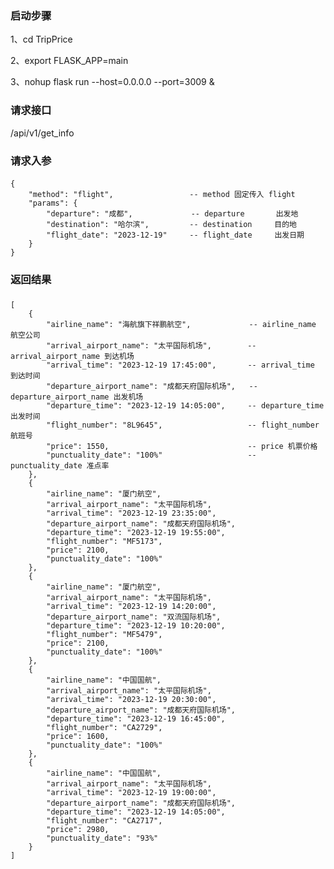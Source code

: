 ### 启动步骤
1、cd TripPrice

2、export FLASK_APP=main

3、nohup flask run --host=0.0.0.0 --port=3009 &

### 请求接口
/api/v1/get_info

### 请求入参
####
    {
        "method": "flight",                 -- method 固定传入 flight
        "params": {                         
            "departure": "成都",             -- departure       出发地
            "destination": "哈尔滨",         -- destination     目的地
            "flight_date": "2023-12-19"     -- flight_date     出发日期
        }
    }

### 返回结果
###
    [
        {
            "airline_name": "海航旗下祥鹏航空",             -- airline_name 航空公司
            "arrival_airport_name": "太平国际机场",        -- arrival_airport_name 到达机场
            "arrival_time": "2023-12-19 17:45:00",       -- arrival_time 到达时间
            "departure_airport_name": "成都天府国际机场",   -- departure_airport_name 出发机场
            "departure_time": "2023-12-19 14:05:00",     -- departure_time 出发时间
            "flight_number": "8L9645",                   -- flight_number 航班号
            "price": 1550,                               -- price 机票价格
            "punctuality_date": "100%"                   -- punctuality_date 准点率
        },
        {
            "airline_name": "厦门航空",
            "arrival_airport_name": "太平国际机场",
            "arrival_time": "2023-12-19 23:35:00",
            "departure_airport_name": "成都天府国际机场",
            "departure_time": "2023-12-19 19:55:00",
            "flight_number": "MF5173",
            "price": 2100,
            "punctuality_date": "100%"
        },
        {
            "airline_name": "厦门航空",
            "arrival_airport_name": "太平国际机场",
            "arrival_time": "2023-12-19 14:20:00",
            "departure_airport_name": "双流国际机场",
            "departure_time": "2023-12-19 10:20:00",
            "flight_number": "MF5479",
            "price": 2100,
            "punctuality_date": "100%"
        },
        {
            "airline_name": "中国国航",
            "arrival_airport_name": "太平国际机场",
            "arrival_time": "2023-12-19 20:30:00",
            "departure_airport_name": "成都天府国际机场",
            "departure_time": "2023-12-19 16:45:00",
            "flight_number": "CA2729",
            "price": 1600,
            "punctuality_date": "100%"
        },
        {
            "airline_name": "中国国航",
            "arrival_airport_name": "太平国际机场",
            "arrival_time": "2023-12-19 19:00:00",
            "departure_airport_name": "成都天府国际机场",
            "departure_time": "2023-12-19 14:05:00",
            "flight_number": "CA2717",
            "price": 2980,
            "punctuality_date": "93%"
        }
    ]
